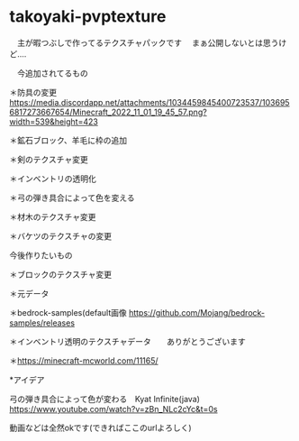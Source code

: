 # takoyaki-pvptexture

　主が暇つぶしで作ってるテクスチャパックです
 　まぁ公開しないとは思うけど....
  
 　今追加されてるもの
  
  ＊防具の変更
  https://media.discordapp.net/attachments/1034459845400723537/1036956817273667654/Minecraft_2022_11_01_19_45_57.png?width=539&height=423
  
  ＊鉱石ブロック、羊毛に枠の追加
  
  ＊剣のテクスチャ変更
  
  ＊インベントリの透明化
  
  ＊弓の弾き具合によって色を変える
  
  ＊材木のテクスチャ変更
 
  ＊バケツのテクスチャの変更
  
  
  今後作りたいもの
  
  ＊ブロックのテクスチャ変更
  
  ＊元データ
  
  ＊bedrock-samples(default画像
   https://github.com/Mojang/bedrock-samples/releases
   
   ＊インベントリ透明のテクスチャデータ　　ありがとうございます
   
   ＊https://minecraft-mcworld.com/11165/

   *アイデア
   
   弓の弾き具合によって色が変わる　Kyat Infinite(java)
   https://www.youtube.com/watch?v=zBn_NLc2cYc&t=0s
   
   動画などは全然okです(できればここのurlよろしく)
   
